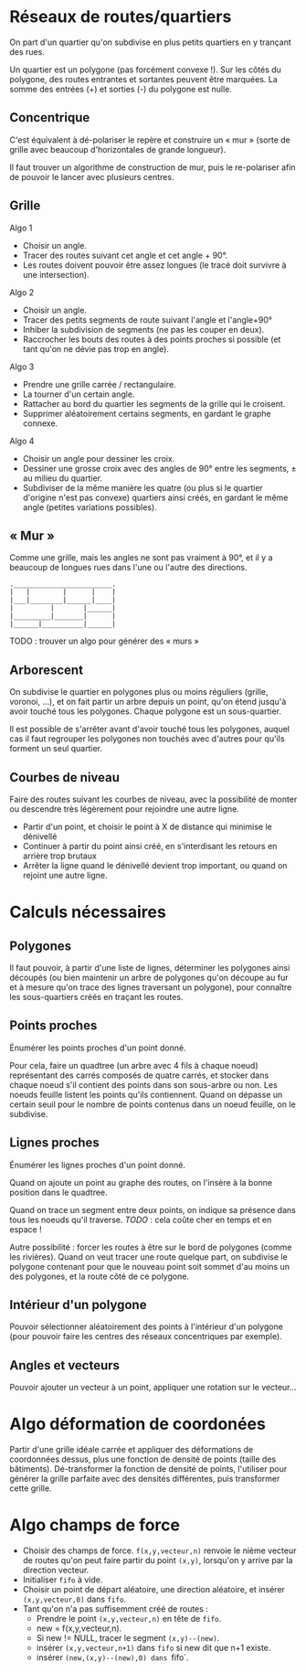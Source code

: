 Réseaux de routes/quartiers
===========================

On part d'un quartier qu'on subdivise en plus petits quartiers en y
trançant des rues.

Un quartier est un polygone (pas forcément convexe !). Sur les côtés
du polygone, des routes entrantes et sortantes peuvent être
marquées. La somme des entrées (+) et sorties (-) du polygone est
nulle.

Concentrique
------------

C'est équivalent à dé-polariser le repère et construire un « mur »
(sorte de grille avec beaucoup d'horizontales de grande longueur).

Il faut trouver un algorithme de construction de mur, puis le
re-polariser afin de pouvoir le lancer avec plusieurs centres.

Grille
------

Algo 1

* Choisir un angle.
* Tracer des routes suivant cet angle et cet angle + 90°.
* Les routes doivent pouvoir être assez longues (le tracé doit
  survivre à une intersection).

Algo 2

* Choisir un angle.
* Tracer des petits segments de route suivant l'angle et l'angle+90°
* Inhiber la subdivision de segments (ne pas les couper en deux).
* Raccrocher les bouts des routes à des points proches si possible (et
  tant qu'on ne dévie pas trop en angle).

Algo 3
* Prendre une grille carrée / rectangulaire.
* La tourner d'un certain angle.
* Rattacher au bord du quartier les segments de la grille qui le
  croisent.
* Supprimer aléatoirement certains segments, en gardant le graphe
  connexe.

Algo 4
* Choisir un angle pour dessiner les croix.
* Dessiner une grosse croix avec des angles de 90° entre les segments,
  ± au milieu du quartier.
* Subdiviser de la même manière les quatre (ou plus si le quartier
  d'origine n'est pas convexe) quartiers ainsi créés, en gardant le
  même angle (petites variations possibles).

« Mur »
-------

Comme une grille, mais les angles ne sont pas vraiment à 90°, et il y
a beaucoup de longues rues dans l'une ou l'autre des directions.

    .________________________.
    |   |        |      |    |
    |___|________|______|____|
    |         |       |______|
    |_________|_______|      |
    |______|__________|______|

TODO : trouver un algo pour générer des « murs »

Arborescent
-----------

On subdivise le quartier en polygones plus ou moins réguliers (grille,
voronoi, …), et on fait partir un arbre depuis un point, qu'on étend
jusqu'à avoir touché tous les polygones. Chaque polygone est un
sous-quartier.

Il est possible de s'arrêter avant d'avoir touché tous les polygones,
auquel cas il faut regrouper les polygones non touchés avec d'autres
pour qu'ils forment un seul quartier.

Courbes de niveau
-----------------

Faire des routes suivant les courbes de niveau, avec la possibilité de
monter ou descendre très légèrement pour rejoindre une autre ligne.

* Partir d'un point, et choisir le point à X de distance qui minimise
  le dénivellé
* Continuer à partir du point ainsi créé, en s'interdisant les retours
  en arrière trop brutaux
* Arrêter la ligne quand le dénivellé devient trop important, ou quand
  on rejoint une autre ligne.

Calculs nécessaires
===================

Polygones
---------

Il faut pouvoir, à partir d'une liste de lignes, déterminer les
polygones ainsi découpés (ou bien maintenir un arbre de polygones
qu'on découpe au fur et à mesure qu'on trace des lignes traversant un
polygone), pour connaître les sous-quartiers créés en traçant les
routes.

Points proches
--------------

Énumérer les points proches d'un point donné.

Pour cela, faire un quadtree (un arbre avec 4 fils à chaque noeud)
représentant des carrés composés de quatre carrés, et stocker dans
chaque noeud s'il contient des points dans son sous-arbre ou non. Les
noeuds feuille listent les points qu'ils contiennent. Quand on dépasse
un certain seuil pour le nombre de points contenus dans un noeud
feuille, on le subdivise.

Lignes proches
--------------

Énumérer les lignes proches d'un point donné.

Quand on ajoute un point au graphe des routes, on l'insère à la bonne
position dans le quadtree.

Quand on trace un segment entre deux points, on indique sa présence
dans tous les noeuds qu'il traverse. *TODO* : cela coûte cher en temps
et en espace !

Autre possibilité : forcer les routes à être sur le bord de polygones
(comme les rivières). Quand on veut tracer une route quelque part, on
subdivise le polygone contenant pour que le nouveau point soit sommet
d'au moins un des polygones, et la route côté de ce polygone.

Intérieur d'un polygone
--------------------

Pouvoir sélectionner aléatoirement des points à l'intérieur d'un
polygone (pour pouvoir faire les centres des réseaux concentriques par
exemple).

Angles et vecteurs
------------------

Pouvoir ajouter un vecteur à un point, appliquer une rotation sur le
vecteur…

Algo déformation de coordonées
==============================

Partir d'une grille idéale carrée et appliquer des déformations de
coordonnées dessus, plus une fonction de densité de points (taille des
bâtiments). Dé-transformer la fonction de densité de points,
l'utiliser pour générer la grille parfaite avec des densités
différentes, puis transformer cette grille.

Algo champs de force
====================

* Choisir des champs de force. `f(x,y,vecteur,n)` renvoie le nième
  vecteur de routes qu'on peut faire partir du point `(x,y)`,
  lorsqu'on y arrive par la direction vecteur.
* Initialiser `fifo` à vide.
* Choisir un point de départ aléatoire, une direction aléatoire, et
  insérer `(x,y,vecteur,0)` dans `fifo`.
* Tant qu'on n'a pas suffisemment créé de routes :
  * Prendre le point `(x,y,vecteur,n)` en tête de `fifo`.
  * new = f(x,y,vecteur,n).
  * Si new != NULL, tracer le segment `(x,y)--(new)`.
  * insérer `(x,y,vecteur,n+1)` dans `fifo` si new dit que n+1 existe.
  * insérer `(new,(x,y)--(new),0) dans `fifo`.
